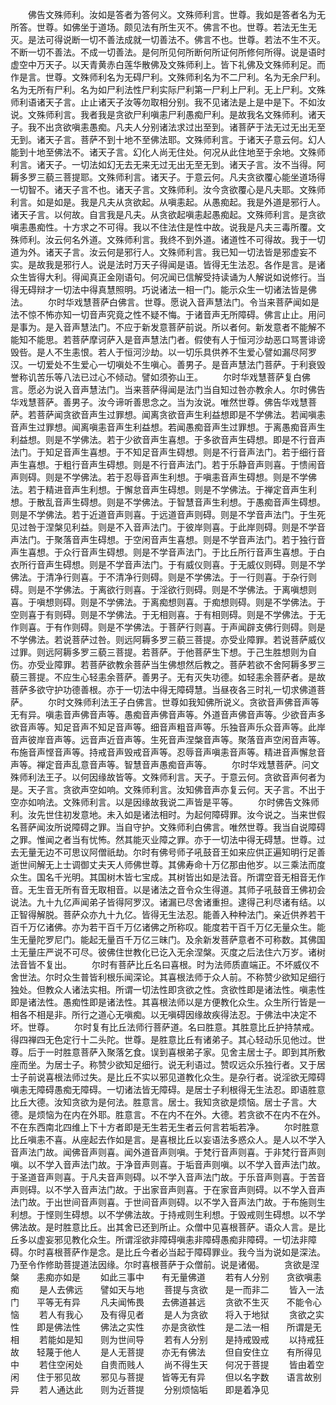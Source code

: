 <!-- { "loadSidebar": true } -->
　　佛告文殊师利。汝如是答者为答何义。文殊师利言。世尊。我如是答者名为无所答。世尊。如佛坐于道场。颇见法有所生灭不。佛言不也。世尊。若法无生无灭。是法可得说断一切不善法成就一切善法不。佛言不也。世尊。若法不生不灭。不断一切不善法。不成一切善法。是何所见何所断何所证何所修何所得。说是语时虚空中万天子。以天青黄赤白莲华散佛及文殊师利上。皆下礼佛及文殊师利足。而作是言。世尊。文殊师利名为无碍尸利。文殊师利名为不二尸利。名为无余尸利。名为无所有尸利。名为如尸利法性尸利实际尸利第一尸利上尸利。无上尸利。文殊师利语诸天子言。止止诸天子汝等勿取相分别。我不见诸法是上是中是下。不如汝说。文殊师利言。我者我是贪欲尸利嗔恚尸利愚痴尸利。是故我名文殊师利。诸天子。我不出贪欲嗔恚愚痴。凡夫人分别诸法求过出至到。诸菩萨于法无过无出无至无到。诸天子言。菩萨不到十地不至佛法耶。文殊师利言。于诸天子意云何。幻人能到十地至佛法不。诸天子言。幻化人尚无住处。何况从此住地至于余地。文殊师利言。诸天子。一切法如幻无去无来无过无出无至无到。诸天子言。汝不当得。阿耨多罗三藐三菩提耶。文殊师利言。诸天子。于意云何。凡夫贪欲覆心能坐道场得一切智不。诸天子言不也。诸天子言。文殊师利。汝今贪欲覆心是凡夫耶。文殊师利言。如是如是。我是凡夫从贪欲起。从嗔恚起。从愚痴起。我是外道是邪行人。诸天子言。以何故。自言我是凡夫。从贪欲起嗔恚起愚痴起。文殊师利言。是贪欲嗔恚愚痴性。十方求之不可得。我以不住法住是性中故。说我是凡夫三毒所覆。文殊师利。汝云何名外道。文殊师利言。我终不到外道。诸道性不可得故。我于一切道为外。诸天子言。汝云何是邪行人。文殊师利言。我已知一切法皆是邪虚妄不实。是故我是邪行人。说是法时万天子得闻是语。皆得无生法忍。各作是言。是诸众生皆得大利。得闻真正金刚语句。何况闻已信解受持读诵为人解说如说修行。当得无碍辩才一切法中得真慧照明。巧说诸法一相一门。能示众生一切诸法皆是佛法。
　　尔时华戏慧菩萨白佛言。世尊。愿说入音声慧法门。令当来菩萨闻如是法不惊不怖亦知一切音声究竟之性不疑不悔。于诸音声无所障碍。佛言止止。用问是事为。是入音声慧法门。不应于新发意菩萨前说。所以者何。新发意者不能解不能知不能思。若菩萨摩诃萨入是音声慧法门者。假使有人于恒河沙劫恶口骂詈诽谤毁呰。是人不生恚恨。若人于恒河沙劫。以一切乐具供养不生爱心譬如漏尽阿罗汉。一切爱处不生爱心一切嗔处不生嗔心。善男子。是音声慧法门菩萨。于利衰毁誉称讥苦乐等八法已过心不倾动。譬如须弥山王。
　　尔时华戏慧菩萨复白佛言。愿必为说入音声慧法门。当来菩萨得闻是法门当自知过咎亦教余人。尔时佛告华戏慧菩萨。善男子。汝今谛听善思念之。当为汝说。唯然世尊。佛告华戏慧菩萨。若菩萨闻贪欲音声生过罪想。闻离贪欲音声生利益想即是不学佛法。若闻嗔恚音声生过罪想。闻离嗔恚音声生利益想。若闻愚痴音声生过罪想。于离愚痴音声生利益想。则是不学佛法。若于少欲音声生喜想。于多欲音声生碍想。即是不行音声法门。于知足音声生喜想。于不知足音声生碍想。则是不行音声法门。若于细行音声生喜想。于粗行音声生碍想。则是不行音声法门。若于乐静音声则喜。于愦闹音声则碍。则是不学佛法。若于忍辱音声生利想。于嗔恚音声生碍想。则是不学佛法。若于精进音声生利想。于懈怠音声生碍想。则是不学佛法。于禅定音声生利想。于散乱音声生碍想。则是不学佛法。于智慧音声生利想。于愚痴音声生碍想。则是不学佛法。若于近道音声则喜。于远道音声则碍。则是不学音声法门。于生死见过咎于涅槃见利益。则是不入音声法门。于彼岸则喜。于此岸则碍。则是不学音声法门。于聚落音声生碍想。于空闲音声生喜想。则是不学音声法门。若于独行音声生喜想。于众行音声生碍想。则是不学音声法门。于比丘所行音声生喜想。于白衣所行音声生碍想。则是不学音声法门。于有威仪则喜。于无威仪则碍。则是不学佛法。于清净行则喜。于不清净行则碍。则是不学佛法。于一行则喜。于杂行则碍。则是不学佛法。于离欲行则喜。于淫欲行则碍。则是不学佛法。于离嗔想则喜。于嗔想则碍。则是不学佛法。于离痴想则喜。于痴想则碍。则是不学佛法。于空则喜于有则碍。则是不学佛法。于无相则喜。于有相则碍。则是不学佛法。于无作则喜。于有作则碍。则是不学佛法。于菩萨行则喜。于声闻辟支佛行则碍。则是不学佛法。若说菩萨过咎。则远阿耨多罗三藐三菩提。亦受业障罪。若说菩萨威仪过罪。则远阿耨多罗三藐三菩提。若菩萨。于他菩萨生下想。于己生胜想则为自伤。亦受业障罪。若菩萨欲教余菩萨当生佛想然后教之。菩萨若欲不舍阿耨多罗三藐三菩提。不应生心轻恚余菩萨。善男子。无有灭失功德。如轻恚余菩萨者。是故菩萨多欲守护功德善根。亦于一切法中得无障碍慧。当昼夜各三时礼一切求佛道菩萨。
　　尔时文殊师利法王子白佛言。世尊如我知佛所说义。贪欲音声佛音声等无有异。嗔恚音声佛音声等。愚痴音声佛音声等。外道音声佛音声等。少欲音声多欲音声等。知足音声不知足音声等。细音声粗音声等。乐独音声乐众音声等。此岸音声彼岸音声等。远音声近音声等。生死音声涅槃音声等。聚落音声空闲音声等。布施音声悭音声等。持戒音声毁戒音声等。忍辱音声嗔恚音声等。精进音声懈怠音声等。禅定音声乱意音声等。智慧音声愚痴音声等。
　　尔时华戏慧菩萨。问文殊师利法王子。以何因缘故皆等。文殊师利言。天子。于意云何。贪欲音声何者为是。天子言。贪欲声空如响。文殊师利言。汝知佛音声亦复云何。天子言。不出于空亦如响法。文殊师利言。以是因缘故我说二声皆是平等。
　　尔时佛告文殊师利。汝先世住初发意地。未入如是诸法相时。为起何障碍罪。汝今说之。当来世假名菩萨闻汝所说障碍之罪。当自守护。文殊师利白佛言。唯然世尊。我当自说障碍之罪。惟闻之者当有忧怖。然其能灭业障之罪。亦于一切法中得无碍慧。世尊。过去无量无边不可思议阿僧祇劫。尔时有佛号师子吼鼓音王如来应供正遍知明行足善逝世间解无上士调御丈夫天人师佛世尊。其佛寿命十万亿那由他岁。以三乘法而度众生。国名千光明。其国树木皆七宝成。其树皆出如是法音。所谓空音无相音无作音。无生音无所有音无取相音。以是诸法之音令众生得道。其师子吼鼓音王佛初会说法。九十九亿声闻弟子皆得阿罗汉。诸漏已尽舍诸重担。逮得己利尽诸有结。以正智得解脱。菩萨众亦九十九亿。皆得无生法忍。能善入种种法门。亲近供养若干百千万亿诸佛。亦为若干百千万亿诸佛之所称叹。能度若干百千万亿无量众生。能生无量陀罗尼门。能起无量百千万亿三昧门。及余新发菩萨意者不可称数。其佛国土无量庄严说不可尽。彼佛住世教化已讫入无余涅槃。灭度之后法住六万岁。诸树法音皆不复出。
　　尔时有菩萨比丘名曰喜根。时为法师质直端正。不坏威仪不舍世法。尔时众生普皆利根乐闻深论。其喜根法师于众人前。不称赞少欲知足细行独处。但教众人诸法实相。所谓一切法性即贪欲之性。贪欲性即是诸法性。嗔恚性即是诸法性。愚痴性即是诸法性。其喜根法师以是方便教化众生。众生所行皆是一相各不相是非。所行之道心无嗔痴。以无嗔碍因缘故疾得法忍。于佛法中决定不坏。世尊。
　　尔时复有比丘法师行菩萨道。名曰胜意。其胜意比丘护持禁戒。得四禅四无色定行十二头陀。世尊。是胜意比丘有诸弟子。其心轻动乐见他过。世尊。后于一时胜意菩萨入聚落乞食。误到喜根弟子家。见舍主居士子。即到其所敷座而坐。为居士子。称赞少欲知足细行。说无利语过。赞叹远众乐独行者。又于居士子前说喜根法师过失。是比丘不实以邪见道教化众生。是杂行者。说淫欲无障碍嗔恚无障碍愚痴无障碍。一切诸法皆无障碍。是居士子利根得无生法忍。即语胜意比丘大德。汝知贪欲为是何法。胜意言。居士。我知贪欲是烦恼。居士子言。大德。是烦恼为在内在外耶。胜意言。不在内不在外。大德。若贪欲不在内不在外。不在东西南北四维上下十方者即是无生若无生者云何言若垢若净。
　　尔时胜意比丘嗔恚不喜。从座起去作如是言。是喜根比丘以妄语法多惑众人。是人以不学入音声法门故。闻佛音声则喜。闻外道音声则嗔。于梵行音声则喜。于非梵行音声则嗔。以不学入音声法门故。于净音声则喜。于垢音声则嗔。以不学入音声法门故。于圣道音声则喜。于凡夫音声则碍。以不学入音声法门故。于乐音声则喜。于苦音声则碍。以不学入音声法门故。于出家音声则喜。于在家音声则碍。以不学入音声法门故。于出世间音声则喜。于世间音声则碍。以不学入音声法门故。于布施则生利想。于悭则生碍想。以不学佛法故。于持戒则生利想。于毁戒则生碍想。以不学佛法故。是时胜意比丘。出其舍已还到所止。众僧中见喜根菩萨。语众人言。是比丘多以虚妄邪见教化众生。所谓淫欲非障碍嗔恚非障碍愚痴非障碍。一切法非障碍。尔时喜根菩萨作是念。是比丘今者必当起于障碍罪业。我今当为说如是深法。乃至令作修助菩提道法因缘。尔时喜根菩萨于众僧前。说是诸偈。
　　贪欲是涅槃　　恚痴亦如是
　　如此三事中　　有无量佛道
　　若有人分别　　贪欲嗔恚痴
　　是人去佛远　　譬如天与地
　　菩提与贪欲　　是一而非二
　　皆入一法门　　平等无有异
　　凡夫闻怖畏　　去佛道甚远
　　贪欲不生灭　　不能令心恼
　　若人有我心　　及有得见者
　　是人为贪欲　　将入于地狱
　　贪欲之实性　　即是佛法性
　　佛法之实性　　亦是贪欲性
　　是二法一相　　所谓是无相
　　若能如是知　　则为世间导
　　若有人分别　　是持戒毁戒
　　以持戒狂故　　轻蔑于他人
　　是人无菩提　　亦无有佛法
　　但自安住立　　有所得见中
　　若住空闲处　　自贵而贱人
　　尚不得生天　　何况于菩提
　　皆由着空闲　　住于邪见故
　　邪见与菩提　　皆等无有异
　　但以名字数　　语言故别异
　　若人通达此　　则为近菩提
　　分别烦恼垢　　即是着净见
